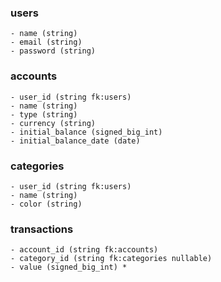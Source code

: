 ### users

    - name (string)
    - email (string)
    - password (string)

### accounts

    - user_id (string fk:users)
    - name (string)
    - type (string)
    - currency (string)
    - initial_balance (signed_big_int)
    - initial_balance_date (date)

### categories

    - user_id (string fk:users)
    - name (string)
    - color (string)

### transactions

    - account_id (string fk:accounts)
    - category_id (string fk:categories nullable)
    - value (signed_big_int) *
